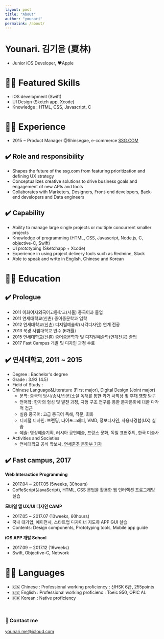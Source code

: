 ```yaml
---
layout: post
title: "About"
author: "younari"
permalink: /about/
---
```


# Younari. 김기윤 (夏林)

- Junior iOS Developer, ♥️Apple <br>


# 👌🏻 Featured Skills
- iOS development (Swift)
- UI Design (Sketch app, Xcode)
- Knowledge : HTML, CSS, Javascript, C

# 👌🏻 Experience
- 2015 ~ Product Manager @Shinsegae, e-commerce [SSG.COM](http://www.ssg.com) 

## ✔️ Role and responsibility
- Shapes the future of the ssg.com from featuring prioritization and defining UX strategy
- Conceptualizes creative solutions to drive business goals and engagement of new APIs and tools
- Collaborates with Marketers, Designers, Front-end developers, Back-end developers and Data engineers

## ✔️ Capability
- Ability to manage large single projects or multiple concurrent smaller projects
- Knowledge of programming (HTML, CSS, Javascript, Node.js, C, objective-C, Swift)
- UI prototyping (Sketchapp + Xcode)
- Experience in using project delivery tools such as Redmine, Slack
- Able to speak and write in English, Chinese and Korean


# 👌🏻 Education
## ✔️ Prologue
- 2011 이화여자외국어고등학교(서울) 중국어과 졸업
- 2011 연세대학교(신촌) 중어중문학과 입학
- 2012 연세대학교(신촌) 디지털예술학(시각디자인) 연계 전공
- 2013 북경 사범대학교 연수 (6개월)
- 2015 연세대학교(신촌) 중어중문학과 및 디지털예술학(연계전공) 졸업
- 2017 Fast Campus 개발 및 디자인 과정 수료

## ✔️ 연세대학교, 2011 ~ 2015
- Degree : Bachelor's degree
- Grade : 3.93 (4.5)
- Field of Study : 
- Chinese Language&Literature (First major), Digital Design (Joint major)
   - 문학: 중국의 당시/송사/산문/소설 독해를 통한 과거 사회상 및 후대 영향 탐구
   - 언어학: 한자의 형성 및 발전 과정, 자형 구조 연구를 통한 문자문화에 대한 다각적 접근
   - 실용 중국어: 고급 중국어 독해, 작문, 회화
   - 디지털 디자인: 브랜딩, 타이포그래피, VMD, 정보디자인, 사용자경험(UX) 실습
   - 예술: 영상예술기획, 러시아 공연예술, 프랑스 문화, 독일 표현주의, 한국 미술사
- Activities and Societies
   - 연세대학교 공식 학보사, [연세춘추 문화부 기자](http://chunchu.yonsei.ac.kr) 

## ✔️ Fast campus, 2017
**Web Interaction Programming**
- 2017.04 ~ 2017.05 (5weeks, 30hours) 
- CoffeScript(JavaScript), HTML, CSS 문법을 활용한 웹 인터렉션 프로그래밍 실습

**모바일 앱 UX/UI 디자인 CAMP**
- 2017.05 ~ 2017.07 (10weeks, 60hours)
- 국내 대기업, 에이전시, 스타트업 디자이너 지도하 APP GUI 실습 <br>
- Contents: Design components, Prototyping tools, Mobile app guide 

**iOS APP 개발 School**
- 2017.09 ~ 2017.12 (16weeks)
- Swift, Objective-C, Network
   

# 👌🏻 Languages
- 🇨🇳 Chinese : Professional working proficiency : 신HSK 6급, 255points
- 🇺🇸 English : Professional working proficienc : Toeic 950, OPIC AL
- 🇰🇷 Korean : Native proficiency

<br>

### 💌 Contact me

[younari.me@icloud.com](mailto:younari.me@icloud.com)
